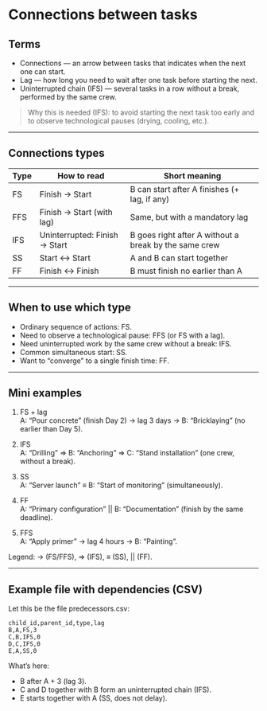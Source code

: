 # Connections between tasks

## Terms

- Connections — an arrow between tasks that indicates when the next one can start.
- Lag — how long you need to wait after one task before starting the next.
- Uninterrupted chain (IFS) — several tasks in a row without a break, performed by the same crew.

> Why this is needed (IFS): to avoid starting the next task too early and to observe technological pauses (drying, cooling, etc.).

---

## Connections types

| Type | How to read               | Short meaning                                           |
|------|---------------------------|---------------------------------------------------------|
| FS   | Finish → Start            | B can start after A finishes (+ lag, if any)           |
| FFS  | Finish → Start (with lag) | Same, but with a mandatory lag                         |
| IFS  | Uninterrupted: Finish → Start | B goes right after A without a break by the same crew |
| SS   | Start ↔ Start             | A and B can start together                             |
| FF   | Finish ↔ Finish           | B must finish no earlier than A                        |

---

## When to use which type

- Ordinary sequence of actions: FS.
- Need to observe a technological pause: FFS (or FS with a lag).
- Need uninterrupted work by the same crew without a break: IFS.
- Common simultaneous start: SS.
- Want to “converge” to a single finish time: FF.

---

## Mini examples

1) FS + lag  
   A: “Pour concrete” (finish Day 2) → lag 3 days → B: “Bricklaying” (no earlier than Day 5).

2) IFS  
   A: “Drilling” ⇒ B: “Anchoring” ⇒ C: “Stand installation” (one crew, without a break).

3) SS  
   A: “Server launch” ≡ B: “Start of monitoring” (simultaneously).

4) FF  
   A: “Primary configuration” || B: “Documentation” (finish by the same deadline).

5) FFS  
   A: “Apply primer” → lag 4 hours → B: “Painting”.

Legend: → (FS/FFS), ⇒ (IFS), ≡ (SS), || (FF).

---

## Example file with dependencies (CSV)

Let this be the file predecessors.csv:

```
child_id,parent_id,type,lag
B,A,FS,3
C,B,IFS,0
D,C,IFS,0
E,A,SS,0
```

What’s here:

- B after A + 3 (lag 3).
- C and D together with B form an uninterrupted chain (IFS).
- E starts together with A (SS, does not delay).